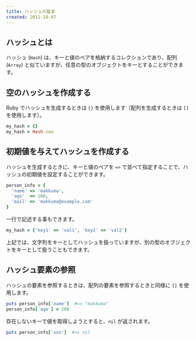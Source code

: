 ```yaml
---
title: ハッシュの基本
created: 2011-10-07
---
```


ハッシュとは
----

ハッシュ (`Hash`) は、キーと値のペアを格納するコレクションであり、配列 (`Array`) と似ていますが、任意の型のオブジェクトをキーとすることができます。


空のハッシュを作成する
----

Ruby でハッシュを生成するときは `{}` を使用します（配列を生成するときは `[]` を使用します）。

```ruby
my_hash = {}
my_hash = Hash.new
```


初期値を与えてハッシュを作成する
----

ハッシュを生成するときに、キーと値のペアを `=>` で並べて指定することで、ハッシュの初期値を設定することができます。

```ruby
person_info = {
  'name' => 'makkuma',
  'age'  => 100,
  'mail' => 'makkuma@example.com'
}
```

一行で記述する事もできます。

```ruby
my_hash = {'key1' => 'val1', 'key2' => 'val2'}
```

上記では、文字列をキーとしてハッシュを扱っていますが、別の型のオブジェクトをキーとして扱うこともできます。


ハッシュ要素の参照
----

ハッシュの要素を参照するときは、配列の要素を参照するときと同様に `[]` を使用します。

```ruby
puts person_info['name']  #=> "makkuma"
person_info['age'] = 200
```

存在しないキーで値を取得しようとすると、`nil` が返されます。

```ruby
puts person_info['xxx']  #=> nil
```

